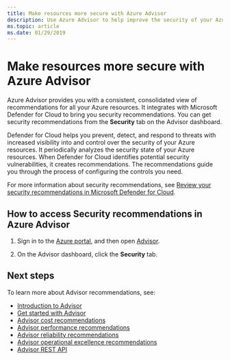 ```yaml
---
title: Make resources more secure with Azure Advisor
description: Use Azure Advisor to help improve the security of your Azure deployments.
ms.topic: article
ms.date: 01/29/2019
---
```

# Make resources more secure with Azure Advisor

Azure Advisor provides you with a consistent, consolidated view of recommendations for all your Azure resources. It integrates with Microsoft Defender for Cloud to bring you security recommendations. You can get security recommendations from the **Security** tab on the Advisor dashboard.

Defender for Cloud helps you prevent, detect, and respond to threats with increased visibility into and control over the security of your Azure resources. It periodically analyzes the security state of your Azure resources. When Defender for Cloud identifies potential security vulnerabilities, it creates recommendations. The recommendations guide you through the process of configuring the controls you need. 

For more information about security recommendations, see [Review your security recommendations in Microsoft Defender for Cloud](/azure/defender-for-cloud/review-security-recommendations).

## How to access Security recommendations in Azure Advisor

1. Sign in to the [Azure portal](https://portal.azure.com), and then open [Advisor](https://aka.ms/azureadvisordashboard).

2.	On the Advisor dashboard, click the **Security** tab.

## Next steps

To learn more about Advisor recommendations, see:
* [Introduction to Advisor](advisor-overview.md)
* [Get started with Advisor](advisor-get-started.md)
* [Advisor cost recommendations](advisor-reference-cost-recommendations.md)
* [Advisor performance recommendations](advisor-reference-performance-recommendations.md)
* [Advisor reliability recommendations](advisor-reference-reliability-recommendations.md)
* [Advisor operational excellence recommendations](advisor-reference-operational-excellence-recommendations.md)
* [Advisor REST API](/rest/api/advisor/)
